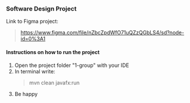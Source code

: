 ### Software Design Project

Link to Figma project:
>https://www.figma.com/file/nZbcZpdWfO71uQZzQGbLS4/sd?node-id=0%3A1


#### Instructions on how to run the project

1. Open the project folder "1-group" with your IDE
2. In terminal write:
    >mvn clean javafx:run
3. Be happy
